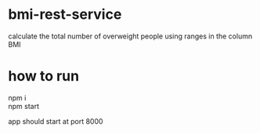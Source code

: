 # bmi-rest-service
calculate the total number of overweight people using ranges in the column BMI

# how to run 

npm i <br />
npm start <br />

app should start at port 8000